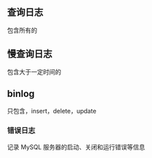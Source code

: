 ## 查询日志

包含所有的



## 慢查询日志

包含大于一定时间的



## binlog

只包含，insert，delete，update



###  错误日志

记录 MySQL 服务器的启动、关闭和运行错误等信息

